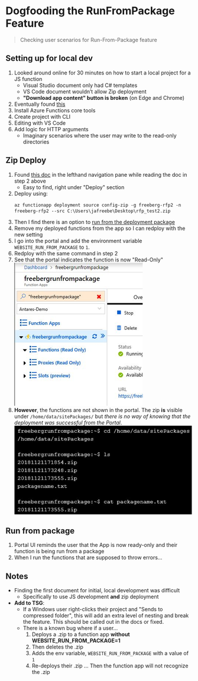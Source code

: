 # Dogfooding the RunFromPackage Feature

>Checking user scenarios for Run-From-Package feature

## Setting up for local dev

1. Looked around online for 30 minutes on how to start a local project for a JS function
    - Visual Studio document only had C# templates
    - VS Code document wouldn’t allow Zip deployment
    - __"Download app content" button is broken__ (on Edge and Chrome)
1. Eventually found [this](https://docs.microsoft.com/en-us/azure/azure-functions/functions-create-first-azure-function-azure-cli) 
1. Install Azure Functions core tools
1. Create project with CLI
1. Editing with VS Code
1. Add logic for HTTP arguments
    - Imaginary scenarios where the user may write to the read-only directories

## Zip Deploy

1. Found [this doc](https://docs.microsoft.com/en-us/azure/azure-functions/deployment-zip-push) in the lefthand navigation pane while reading the doc in step 2 above
    - Easy to find, right under "Deploy" section
1. Deploy using:
    ```
    az functionapp deployment source config-zip -g freeberg-rfp2 -n freeberg-rfp2 --src C:\Users\jafreebe\Desktop\rfp_test2.zip
    ```
1. Then I find there is an option to [run from the deployment package](https://docs.microsoft.com/en-us/azure/azure-functions/deployment-zip-push#run-functions-from-the-deployment-package)
1. Remove my deployed functions from the app so I can redploy with the new setting
1. I go into the portal and add the environment variable `WEBSITE_RUN_FROM_PACKAGE` to `1`.
1. Redploy with the same command in step 2
1. See that the portal indicates the function is now "Read-Only"
    ![Read only shown in portal.](imgs/portal_read_only.JPG)
1. **However**, the functions are not shown in the portal. The zip **is** visible under `/home/data/sitePackages/` but _there is no way of knowing that the deployment was successful from the Portal_.
    ![Console output](imgs/console-output.JPG)

## Run from package

1. Portal UI reminds the user that the App is now ready-only and their function is being run from a package
1. When I run the functions that are supposed to throw errors...

## Notes

- Finding the first document for initial, local development was difficult
    - Specifically to use JS development __and__  zip deployment
- **Add to TSG**:
    - If a Windows user right-clicks their project and "Sends to compressed folder", this will add an extra level of nesting and break the feature. This should be called out in the docs or fixed. 
    - There is a known bug where if a user...
        1. Deploys a .zip to a function app **without WEBSITE_RUN_FROM_PACKAGE=1**
        1. Then deletes the .zip
        1. Adds the env variable, `WEBSITE_RUN_FROM_PACKAGE` with a value of `1`
        1. Re-deploys their .zip
        ... Then the function app will not recognize the .zip 